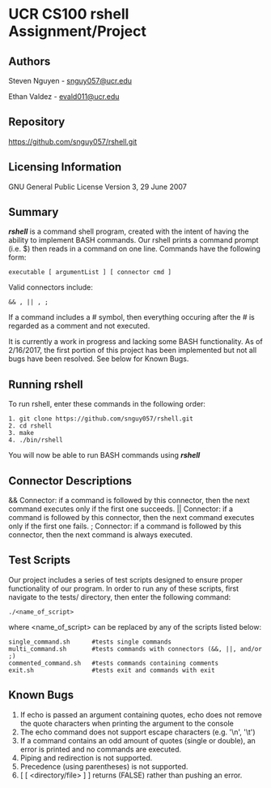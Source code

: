 UCR CS100 rshell Assignment/Project
===

Authors
--------
Steven Nguyen - snguy057@ucr.edu

Ethan Valdez - evald011@ucr.edu

Repository
--------
https://github.com/snguy057/rshell.git

Licensing Information
--------
GNU General Public License
Version 3, 29 June 2007

Summary
--------
***rshell*** is a command shell program, created with the intent of having the 
ability to implement BASH commands. Our rshell prints a command prompt (i.e. $) 
then reads in a command on one line. Commands have the following form:
```
executable [ argumentList ] [ connector cmd ]
```
Valid connectors include:
```
&& , || , ;
```
If a command includes a # symbol, then everything occuring after the # is 
regarded as a comment and not executed.

It is currently a work in progress and lacking some BASH functionality. As of 
2/16/2017, the first portion of this project has been implemented but not all 
bugs have been resolved. See below for Known Bugs.


Running rshell
--------
To run rshell, enter these commands in the following order:
```
1. git clone https://github.com/snguy057/rshell.git
2. cd rshell
3. make
4. ./bin/rshell
```
You will now be able to run BASH commands using ***rshell***

Connector Descriptions
--------
&& Connector: if a command is followed by this connector, then the next command 
   executes only if the first one succeeds.
|| Connector: if a command is followed by this connector, then the next command 
   executes only if the first one fails.
; Connector: if a command is followed by this connector, then the next command 
   is always executed.

Test Scripts
--------
Our project includes a series of test scripts designed to ensure proper 
functionality of our program. In order to run any of these scripts, first 
navigate to the tests/ directory, then enter the following command:
```
./<name_of_script>
```
where <name_of_script> can be replaced by any of the scripts listed below:
```
single_command.sh      #tests single commands
multi_command.sh       #tests commands with connectors (&&, ||, and/or ;)
commented_command.sh   #tests commands containing comments
exit.sh                #tests exit and commands with exit
```

Known Bugs
--------
1. If echo is passed an argument containing quotes, echo does not remove the 
   quote characters when printing the argument to the console
2. The echo command does not support escape characters (e.g. '\n', '\t')
3. If a command contains an odd amount of quotes (single or double), an error 
   is printed and no commands are executed.
4. Piping and redirection is not supported.
5. Precedence (using parentheses) is not supported.
6. [ [ <directory/file> ] ] returns (FALSE) rather than pushing an error.
